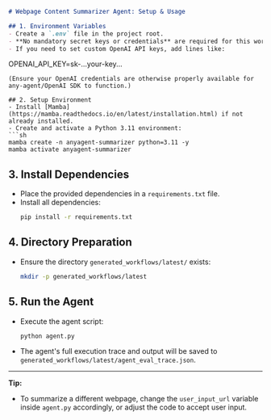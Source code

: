 ```markdown
# Webpage Content Summarizer Agent: Setup & Usage

## 1. Environment Variables
- Create a `.env` file in the project root.
- **No mandatory secret keys or credentials** are required for this workflow unless your OpenAI API access is handled externally (recommended).
- If you need to set custom OpenAI API keys, add lines like:
  ```
  OPENAI_API_KEY=sk-...your-key...
  ```
  (Ensure your OpenAI credentials are otherwise properly available for any-agent/OpenAI SDK to function.)

## 2. Setup Environment
- Install [Mamba](https://mamba.readthedocs.io/en/latest/installation.html) if not already installed.
- Create and activate a Python 3.11 environment:
  ```sh
  mamba create -n anyagent-summarizer python=3.11 -y
  mamba activate anyagent-summarizer
  ```

## 3. Install Dependencies
- Place the provided dependencies in a `requirements.txt` file.
- Install all dependencies:
  ```sh
  pip install -r requirements.txt
  ```

## 4. Directory Preparation
- Ensure the directory `generated_workflows/latest/` exists:
  ```sh
  mkdir -p generated_workflows/latest
  ```

## 5. Run the Agent
- Execute the agent script:
  ```sh
  python agent.py
  ```
- The agent's full execution trace and output will be saved to `generated_workflows/latest/agent_eval_trace.json`.

---
**Tip:**
- To summarize a different webpage, change the `user_input_url` variable inside `agent.py` accordingly, or adjust the code to accept user input.
```